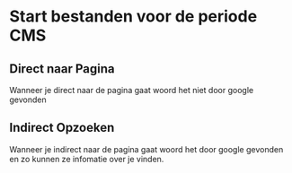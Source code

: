 # Start bestanden voor de periode CMS

## Direct naar Pagina

Wanneer je direct naar de pagina gaat woord het niet door google gevonden


## Indirect Opzoeken

Wanneer je indirect naar de pagina gaat woord het door google gevonden en zo kunnen ze infomatie over je vinden.



